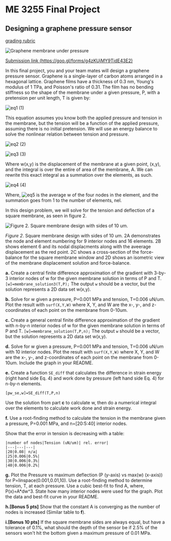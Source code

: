 # ME 3255 Final Project
## Designing a graphene pressure sensor

[grading rubric](./rubric.md)

![Graphene membrane under
pressure](https://www.google.com/url?sa=i&rct=j&q=&esrc=s&source=images&cd=&cad=rja&uact=8&ved=0ahUKEwiG_prg5c3XAhULSyYKHQJWCPAQjRwIBw&url=https%3A%2F%2Fwww.theverge.com%2F2016%2F11%2F24%2F13740946%2Fdutch-scientists-use-color-changing-graphene-bubbles-to-create-mechanical-pixels&psig=AOvVaw1kho8L-n3x-KizdpV1bWrJ&ust=1511289329303919)

[Submission link
(https://goo.gl/forms/g4zKUjMY9TidE43E2)](https://goo.gl/forms/g4zKUjMY9TidE43E2)

In this final project, you and your team mates will design a graphene pressure sensor.
Graphene is a single-layer of carbon atoms arranged in a hexagonal lattice. Graphene films
have a thickness of 0.3 nm, Young's modulus of 1 TPa, and Poisson's ratio of 0.31. The
film has no bending stiffness so the shape of the membrane under a given pressure, P, with
a pretension per unit length, T is given by:

![eq1](./equations/eq1.png) (1)

This equation assumes you know both the applied pressure and tension in the membrane, but
the tension will be a function of the applied pressure, assuming there is no initial
pretension. We will use an energy balance to solve the nonlinear relation between tension
and pressure. 

![eq2](./equations/eq2.png) (2)

![eq3](./equations/eq3.png) (3)

Where w(x,y) is the displacement of the membrane at a given point, (x,y), and the integral
is over the entire of area of the membrane, A. We can rewrite this exact integral as a
summation over the elements, as such.

![eq4](./equations/eq4.png) (4)

Where, ![eq5](./equations/eq5.png) is the average w of the four nodes in the element, and
the summation goes from 1 to the number of elements, nel. 

In this design problem, we will solve for
the tension and deflection of a square membrane, as seen in figure 2. 

![Figure 2. Square membrane design with sides of 10 um.](./figures/membrane.png)

*Figure 2*. Square membrane design with sides of 10 um. 2A demonstrates the node and element
numbering for 9 interior nodes and 16 elements. 2B shows element 6 and its nodal
displacments along with the aveerage displacement as the red point. 2C shows a
cross-section of the force-balance for the square membrane window and 2D shows an
isometric view of the membrane displacement solution and force-balance. 

**a\.** Create a central finite difference approximation of the gradient with 3-by-3 interior nodes of w
for the given membrane solution in terms of P and T. `[w]=membrane_solution3(T,P);` The
output `w` should be a vector, but the solution represents a 2D data set w(x,y). 

**b\.** Solve for w given a pressure, P=0.001 MPa and tension, T=0.006 uN/um. Plot the result with
`surf(X,Y,W)` where X, Y, and W are the x-, y-, and z-coordinates of each point on the
membrane from 0-10um. 

**c\.** Create a general central finite difference approximation of the gradient with
n-by-n interior nodes of w
for the given membrane solution in terms of P and T. `[w]=membrane_solution(T,P,n);` The
output `w` should be a vector, but the solution represents a 2D data set w(x,y). 

**d\.** Solve for w given a pressure, P=0.001 MPa and tension, T=0.006 uN/um with 10 interior
nodes. Plot the result with `surf(X,Y,W)` where X, Y, and W are the x-, y-, and
z-coordinates of each point on the membrane from 0-10um. Include the graph in your README.

**e\.** Create a function `SE_diff` that calculates the difference in strain energy (right hand side Eq.
4) and work done by pressure (left hand side Eq. 4) for n-by-n elements. 

`[pw_se,w]=SE_diff(T,P,n)`

Use the solution from part **c** to calculate w, then do a numerical integral over the
elements to calculate work done and strain energy.

**f\.** Use a root-finding method to calculate the tension in the membrane given a
pressure, P=0.001 MPa, and n=[20:5:40] interior nodes. 

Show that the error in tension is decreasing with a table:

```
|number of nodes|Tension (uN/um)| rel. error|
|---|---|---|
|20|0.08| n/a|
|25|0.006|0.5%|
|30|0.006|0.3%|
|40|0.006|0.2%|
```


**g\.** Plot the Pressure vs maximum deflection (P (y-axis) vs max(w) (x-axis)) for
P=linspace(0.001,0.01,10). Use a root-finding method to determine tension, T, at each
pressure. Use a cubic best-fit to find A, where, P(x)=A*dw^3. State how
many interior nodes were used for the graph. Plot the data and best-fit curve in your
README.

**h\.[Bonus 5 pts]** Show that the constant A is converging as the number of nodes is
increased (Similar table to **f**). 

**i\.[Bonus 10 pts]** If the square membrane sides are always equal, but have a tolerance of 0.1\%, what
should the depth of the sensor be if 2.5% of the sensors won't hit the bottom given a
maximum pressure of 0.01 MPa. 
